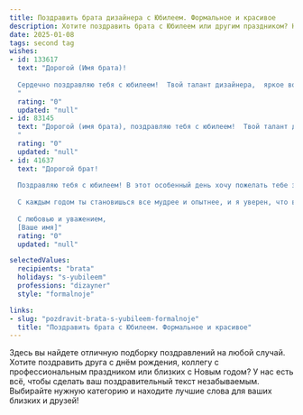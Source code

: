 ```yaml
---
title: Поздравить брата дизайнера с Юбилеем. Формальное и красивое
description: Хотите поздравить брата с Юбилеем или другим праздником? Наш ИИ создаст незабываемое поздравление, а вы обязательно выделитесь среди других.  
date: 2025-01-08
tags: second tag
wishes:
- id: 133617
  text: "Дорогой (Имя брата)!
  
  Сердечно поздравляю тебя с юбилеем!  Твой талант дизайнера,  яркое воображение и неустанный творческий поиск всегда восхищали меня.  Желаю тебе новых вдохновляющих проектов, успехов в реализации самых смелых идей и непрерывного профессионального роста.  Пусть каждый твой день будет полон ярких красок, радостных событий и приятных открытий.  Счастья, здоровья и благополучия тебе!
  "
  rating: "0"
  updated: "null"
- id: 83145
  text: "Дорогой (имя брата), поздравляю тебя с юбилеем!  Твой талант дизайнера всегда поражал меня креативностью и безупречным вкусом. Желаю тебе дальнейших творческих успехов, вдохновения, реализации самых смелых идей и, конечно же, благополучия и счастья в личной жизни. Пусть каждый твой проект будет шедевром, а жизнь – яркой и полной радости!
  "
  rating: "0"
  updated: "null"
- id: 41637
  text: "Дорогой брат!
  
  Поздравляю тебя с юбилеем! В этот особенный день хочу пожелать тебе здоровья, счастья и творческих успехов. Ты — талантливый дизайнер, и я восхищаюсь тем, как искусно ты создаешь красоту и гармонию в этом мире. Пусть твоя работа вдохновляет других, а каждое новое творение приносит радость и удовольствие.
  
  С каждым годом ты становишься все мудрее и опытнее, и я уверен, что впереди у тебя много ярких свершений. Желаю тебе необычайных идей, смелости в их реализации и поддержки близких на этом пути.
  
  С любовью и уважением,
  [Ваше имя]"
  rating: "0"
  updated: "null"

selectedValues:
  recipients: "brata"
  holidays: "s-yubileem"
  professions: "dizayner"
  style: "formalnoje"

links:
- slug: "pozdravit-brata-s-yubileem-formalnoje"
  title: "Поздравить брата с Юбилеем. Формальное и красивое"
---
```


Здесь вы найдете отличную подборку поздравлений на любой случай.
Хотите поздравить друга с днём рождения, коллегу с профессиональным праздником или близких с Новым годом? У нас есть всё, чтобы сделать ваш поздравительный текст незабываемым. Выбирайте нужную категорию и находите лучшие слова для ваших близких и друзей!

